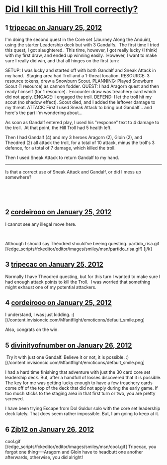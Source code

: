 # [Did I kill this Hill Troll correctly?](https://community.fantasyflightgames.com/topic/59543-did-i-kill-this-hill-troll-correctly/)

## 1 [tripecac on January 25, 2012](https://community.fantasyflightgames.com/topic/59543-did-i-kill-this-hill-troll-correctly/?do=findComment&comment=584843)

I'm doing the second quest in the Core set (Journey Along the Anduin), using the starter Leadership deck but with 3 Gandalfs.  The first time I tried this quest, I got slaughtered.  This time, however, I got really lucky (I think) with my first draw, and ended up winning easily.  However, I want to make sure I really did win, and that all hinges on the first turn:

SETUP: I was lucky and started off with both Gandalf and Sneak Attack in my hand.  Staging area had Troll and a 1-threat location.
RESOURCE: 3 resource tokens, drew a Snowburn Scout.
PLANNING: Played Snowburn Scout (1 resource) as cannon fodder.
QUEST: I had Aragorn quest and then ready himself (for 1 resource).  Encounter draw was treachery card which did not apply.
ENGAGE: I engaged the troll.
DEFEND: I let the troll hit my scout (no shadow effect). Scout died, and I added the leftover damage to my threat.
ATTACK: First I used Sneak Attack to bring out Gandalf... and here's the part I'm wondering about...

As soon as Gandalf entered play, I used his "response" text to 4 damage to the troll.  At that point, the Hill Troll had 5 health left.

Then I had Gandalf (4) and my 3 heroes Aragorn (2), Gloin (2), and Theodred (2) all attack the troll, for a total of 10 attack, minus the troll's 3 defence, for a total of 7 damage, which killed the troll.

Then I used Sneak Attack to return Gandalf to my hand.

------

Is that a correct use of Sneak Attack and Gandalf, or did I mess up somewhere?

 

 

## 2 [cordeirooo on January 25, 2012](https://community.fantasyflightgames.com/topic/59543-did-i-kill-this-hill-troll-correctly/?do=findComment&comment=584844)

I cannot see any illegal move here. 

 

Although I should say Théodred should've beeing questing. partido_risa.gif [/edge_scripts/fckeditor/editor/images/smiley/msn/partido_risa.gif] [j/k]

## 3 [tripecac on January 25, 2012](https://community.fantasyflightgames.com/topic/59543-did-i-kill-this-hill-troll-correctly/?do=findComment&comment=584846)

Normally I have Theodred questing, but for this turn I wanted to make sure I had enough attack points to kill the Troll.  I was worried that something might exhaust one of my potential attackers.

## 4 [cordeirooo on January 25, 2012](https://community.fantasyflightgames.com/topic/59543-did-i-kill-this-hill-troll-correctly/?do=findComment&comment=584850)

I understand, I was just kidding. :) [//content.invisioncic.com/Mfantflight/emoticons/default_smile.png]

Also, congrats on the win.

## 5 [divinityofnumber on January 26, 2012](https://community.fantasyflightgames.com/topic/59543-did-i-kill-this-hill-troll-correctly/?do=findComment&comment=585178)

 Try it with just one Gandalf. Believe it or not, it is possible. :) [//content.invisioncic.com/Mfantflight/emoticons/default_smile.png]

I had a hard time finishing that adventure with just the 30 card core set leadership deck. But, after a handfull of losses discovered that it is possible. The key for me was getting lucky enough to have a few treachery cards come off of the top of the deck that did not apply during the early game. If too much sticks to the staging area in that first turn or two, you are pretty screwed. 

I have been trying Escape from Dol Guldur solo with the core set leadership deck lately. That does seem rather impossible. But, I am going to keep at it. 

## 6 [Zjb12 on January 26, 2012](https://community.fantasyflightgames.com/topic/59543-did-i-kill-this-hill-troll-correctly/?do=findComment&comment=585193)

cool.gif [/edge_scripts/fckeditor/editor/images/smiley/msn/cool.gif] Tripecac, you forgot one thing---Aragorn and Gloin have to headbutt one another afterwards, otherwise, you did alright!  

